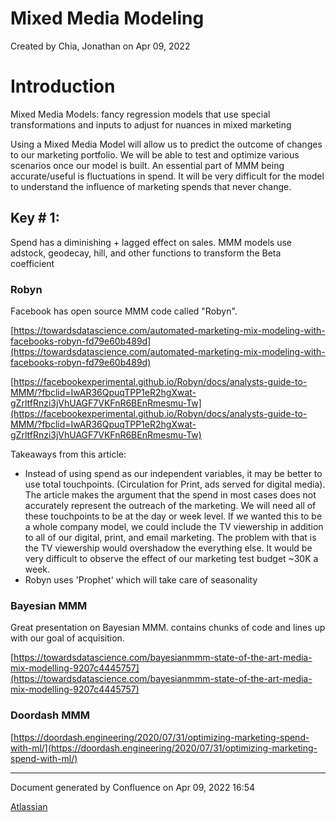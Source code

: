 Mixed Media Modeling
=============================================

Created by Chia, Jonathan on Apr 09, 2022

  
# Introduction

Mixed Media Models: fancy regression models that use special transformations and inputs to adjust for nuances in mixed marketing

Using a Mixed Media Model will allow us to predict the outcome of changes to our marketing portfolio. We will be able to test and optimize various scenarios once our model is built. An essential part of MMM being accurate/useful is fluctuations in spend. It will be very difficult for the model to understand the influence of marketing spends that never change. 


  

## Key # 1:

Spend has a diminishing + lagged effect on sales. MMM models use adstock, geodecay, hill, and other functions to transform the Beta coefficient

### Robyn
Facebook has open source MMM code called "Robyn".  

[https://towardsdatascience.com/automated-marketing-mix-modeling-with-facebooks-robyn-fd79e60b489d](https://towardsdatascience.com/automated-marketing-mix-modeling-with-facebooks-robyn-fd79e60b489d)

[https://facebookexperimental.github.io/Robyn/docs/analysts-guide-to-MMM/?fbclid=IwAR36QpuqTPP1eR2hgXwat-gZrltfRnzi3jVhUAGF7VKFnR6BEnRmesmu-Tw](https://facebookexperimental.github.io/Robyn/docs/analysts-guide-to-MMM/?fbclid=IwAR36QpuqTPP1eR2hgXwat-gZrltfRnzi3jVhUAGF7VKFnR6BEnRmesmu-Tw)

Takeaways from this article:

*   Instead of using spend as our independent variables, it may be better to use total touchpoints. (Circulation for Print, ads served for digital media). The article makes the argument that the spend in most cases does not accurately represent the outreach of the marketing. We will need all of these touchpoints to be at the day or week level. If we wanted this to be a whole company model, we could include the TV viewership in addition to all of our digital, print, and email marketing. The problem with that is the TV viewership would overshadow the everything else. It would be very difficult to observe the effect of our marketing test budget ~30K a week. 
*   Robyn uses 'Prophet' which will take care of seasonality

  

  
### Bayesian MMM
Great presentation on Bayesian MMM. contains chunks of code and lines up with our goal of acquisition. 

  

[https://towardsdatascience.com/bayesianmmm-state-of-the-art-media-mix-modelling-9207c4445757](https://towardsdatascience.com/bayesianmmm-state-of-the-art-media-mix-modelling-9207c4445757)

  

  

### Doordash MMM  

[https://doordash.engineering/2020/07/31/optimizing-marketing-spend-with-ml/](https://doordash.engineering/2020/07/31/optimizing-marketing-spend-with-ml/)

  
---
Document generated by Confluence on Apr 09, 2022 16:54

[Atlassian](http://www.atlassian.com/)
